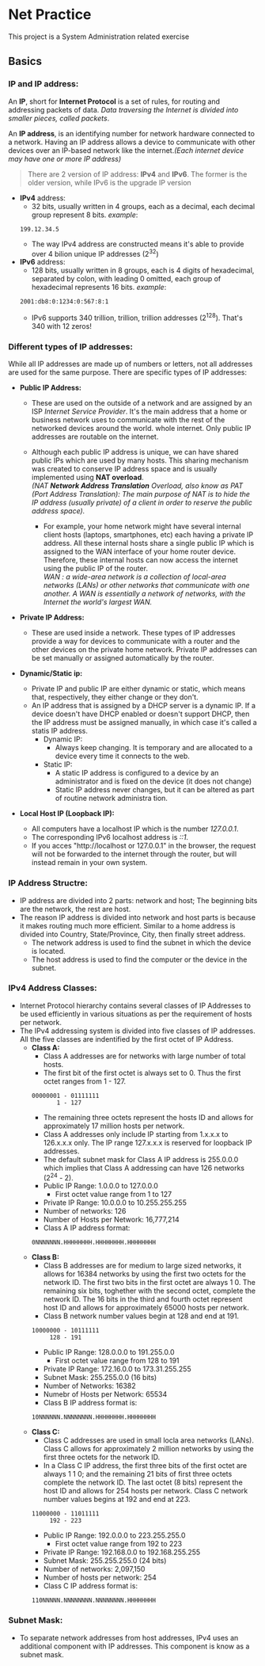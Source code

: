 # Net Practice
This project is a System Administration related exercise

## Basics

### IP and IP address:
An **IP**, short for **Internet Protocol** is a set of rules, for routing and addressing packets of data.
 _Data traversing the Internet is divided into smaller pieces, called packets_.

An **IP address**, is an identifying number for network hardware connected to a network. Having an IP address allows a
device to communicate with other devices over an IP-based network like the internet._(Each internet device may have one
or more IP address)_

> There are 2 version of IP address: **IPv4** and **IPv6**. The former is the older version, while IPv6 is the upgrade
> IP version
- **IPv4** address:
	- 32 bits, usually written in 4 groups, each as a decimal, each decimal group represent 8 bits.
	_example_:
	```
	199.12.34.5
	```
	- The way IPv4 address are constructed means it's able to provide over 4 bilion unique IP addresses (2<sup>32</sup>)
- **IPv6** address:
	- 128 bits, usually written in 8 groups, each is 4 digits of hexadecimal, separated by colon, with leading 0
	  omitted, each group of hexadecimal represents 16 bits.
	_example_:
	```
	2001:db8:0:1234:0:567:8:1
	```
	- IPv6 supports 340 trillion, trillion, trillion addresses (2<sup>128</sup>). That's 340 with 12 zeros!

### Different types of IP addresses:
While all IP addresses are made up of numbers or letters, not all addresses are used for the same purpose. There are
specific types of IP addresses:
- **Public IP Address:**
	- These are used on the outside of a network and are assigned by an ISP _Internet Service Provider_. It's the main
	  address that a home or business network uses to communicate with the rest of the networked devices around the
	  world.
	  whole internet. Only public IP addresses are routable on the internet.
	- Although each public IP address is unique, we can have shared public IPs which are used by many hosts. This
	  sharing mechanism was created to conserve IP address space and is usually implemented using **NAT overload**. \
	  _(NAT **Network Address Translation** Overload, also know as PAT (Port Address Translation): The main purpose
	  of NAT is to hide the IP address (usually private) of a client in order to reserve the public address space)._

		- For example, your home network might have several internal client hosts (laptops, smartphones, etc) each having a
	private IP address. All these internal hosts share a single public IP which is assigned to the WAN interface of your
	home router device. Therefore, these internal hosts can now access the internet using the public IP of the router. \
		_WAN : a wide-area network is a collection of local-area networks (LANs) or other networks that communicate with
	one another. A WAN is essentially a network of networks, with the Internet the world's largest WAN._ 
- **Private IP Address:**
	- These are used inside a network. These types of IP addresses provide a way for devices to communicate with a
	  router and the other devices on the private home network. Private IP addresses can be set manually or assigned
	  automatically by the router.
- **Dynamic/Static ip:**
	- Private IP and public IP are either dynamic or static, which means that, respectively, they either change or they
	  don't.
	- An IP address that is assigned by a DHCP server is a dynamic IP. If a device doesn't have DHCP enabled or doesn't
	  support DHCP, then the IP address must be assigned manually, in which case it's called a statis IP address.
		- Dynamic IP:
			- Always keep changing. It is temporary and are allocated to a device every time it
		connects to the web. 
		- Static IP:
			- A static IP address is configured to a device by an administrator and is fixed on the device (it does not
			  change)
			- Static IP address never changes, but it can be altered as part of routine network administra		tion.

- **Local Host IP (Loopback IP):**
	- All computers have a localhost IP which is the number *127.0.0.1*.
	- The corresponding IPv6 localhost address is *::1*.
	- If you acces "http://localhost or 127.0.0.1" in the browser, the request will not be forwarded to the internet through the
	  router, but will instead remain in your own system.


### IP Address Structre:

- IP address are divided into 2 parts: network and host; The beginning bits are the network, the rest are host.
- The reason IP address is divided into network and host parts is because it makes routing much more efficient. Similar
  to a home address is divided into Country, State/Province, City, then finally street address.
  - The network address is used to find the subnet in which the device is located.
  - The host address is used to find the computer or the device in the subnet.

### IPv4 Address Classes:

- Internet Protocol hierarchy contains several classes of IP Addresses to be used efficiently in various situations as
  per the requirement of hosts per network.
- The IPv4 addressing system is divided into five classes of IP addresses. All the five classes are indentified by the
  first octet of IP Address.
	- **Class A:**
		- Class A addresses are for networks with large number of total hosts.
		- The first bit of the first octet is always set to 0. Thus the first octet ranges from 1 - 127.
		```
		00000001 - 01111111
			   1 - 127
		```
		- The remaining three octets represent the hosts ID and allows for approximately 17 million
		hosts per network.
		- Class A addresses only include IP starting from 1.x.x.x to 126.x.x.x only. The IP range 127.x.x.x is reserved
		  for loopback IP addresses.
		- The default subnet mask for Class A IP address is 255.0.0.0 which implies that Class A addressing can have 126
		  networks (2<sup>24</sup> - 2).
		- Public IP Range: 1.0.0.0 to 127.0.0.0
			- First octet value range from 1 to 127
		- Private IP Range: 10.0.0.0 to 10.255.255.255
		- Number of networks: 126
		- Number of Hosts per Network: 16,777,214
		- Class A IP address format:
		```
		0NNNNNNN.HHHHHHHH.HHHHHHHH.HHHHHHHH
		```
	- **Class B:**
		- Class B addresses are for medium to large sized networks, it allows for 16384 networks by using the first two
		  octets for the network ID. The first two bits in the first octet are always 1 0. The remaining six bits,
		  toghether with the second octet, complete the network ID. The 16 bits in the third and fourth octet represent
		  host ID and allows for approximately 65000 hosts per network.
		- Class B network number values begin at 128 and end at 191.
		```
		10000000 - 10111111
			 128 - 191
		```
		- Public IP Range: 128.0.0.0 to 191.255.0.0
			- First octet value range from 128 to 191
		- Private IP Range: 172.16.0.0 to 173.31.255.255
		- Subnet Mask: 255.255.0.0 (16 bits)
		- Number of Networks: 16382
		- Numebr of Hosts per Network: 65534
		- Class B IP address format is:
		```
		10NNNNNN.NNNNNNNN.HHHHHHHH.HHHHHHHH
		```
	- **Class C:**
		- Class C addresses are used in small locla area networks (LANs). Class C allows for approximately 2 million
		  networks by using the first three octets for the network ID.
		- In a Class C IP address, the first three bits of the first octet are always 1 1 0;
		and the remaining 21 bits of first three octets complete the network ID. The last octet (8 bits) represent the
		host ID and allows for 254 hosts per network. Class C network number values begins at 192 and end at 223.
		```
		11000000 - 11011111
			 192 - 223
		```
		- Public IP Range: 192.0.0.0 to 223.255.255.0
			- First octet value range from 192 to 223
		- Private IP Range: 192.168.0.0 to 192.168.255.255
		- Subnet Mask: 255.255.255.0 (24 bits)
		- Number of networks: 2,097,150
		- Number of hosts per network: 254
		- Class C IP address format is:
		```
		110NNNNN.NNNNNNNN.NNNNNNNN.HHHHHHHH
		```
### Subnet Mask:

- To separate network addresses from host addresses, IPv4 uses an additional component with IP addresses. This component
  is know as a subnet mask.
